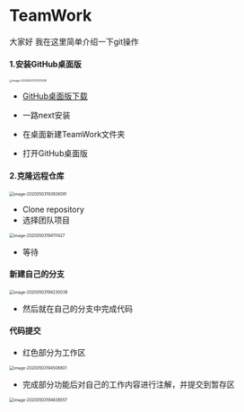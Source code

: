 # TeamWork
大家好 我在这里简单介绍一下git操作

#### 1.安装GitHub桌面版

<img src="C:\Users\Fish\AppData\Roaming\Typora\typora-user-images\image-20200503170213595.png" alt="image-20200503170213595" style="zoom:33%;" />

* [GitHub桌面版下载](https://desktop.github.com/)

* 一路next安装

* 在桌面新建TeamWork文件夹
* 打开GitHub桌面版

#### 2.克隆远程仓库

<img src="C:\Users\Fish\AppData\Roaming\Typora\typora-user-images\image-20200503193926091.png" alt="image-20200503193926091" style="zoom: 50%;" />

* Clone repository
* 选择团队项目

<img src="C:\Users\Fish\AppData\Roaming\Typora\typora-user-images\image-20200503194111427.png" alt="image-20200503194111427" style="zoom:50%;" />

* 等待

#### 新建自己的分支

<img src="C:\Users\Fish\AppData\Roaming\Typora\typora-user-images\image-20200503194230039.png" alt="image-20200503194230039" style="zoom:50%;" />

* 然后就在自己的分支中完成代码

#### 代码提交

* 红色部分为工作区

<img src="C:\Users\Fish\AppData\Roaming\Typora\typora-user-images\image-20200503194508801.png" alt="image-20200503194508801" style="zoom:50%;" />

* 完成部分功能后对自己的工作内容进行注解，并提交到暂存区

<img src="C:\Users\Fish\AppData\Roaming\Typora\typora-user-images\image-20200503194838557.png" alt="image-20200503194838557" style="zoom:50%;" />